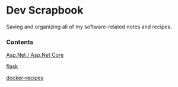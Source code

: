 # Dev Scrapbook

Saving and organizing all of my software-related notes and recipes.


### Contents

[Asp.Net / Asp.Net Core](tree/master/asp-net-core/)

[flask](tree/master/flask/)

[docker-recipes](tree/master/docker-recipes/)


